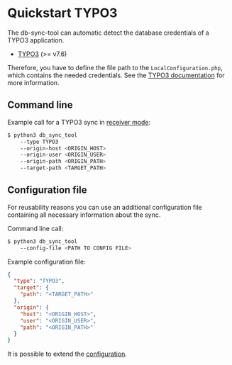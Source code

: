 # Quickstart TYPO3

The db-sync-tool can automatic detect the database credentials of a TYPO3 application.

- [TYPO3](https://typo3.org/) (>= v7.6)

Therefore, you have to define the file path to the `LocalConfiguration.php`, which contains the needed credentials. See the [TYPO3 documentation](https://docs.typo3.org/m/typo3/reference-coreapi/10.4/en-us/ApiOverview/GlobalValues/Typo3ConfVars/Index.html) for more information.

## Command line
Example call for a TYPO3 sync in [receiver mode](../MODE.md):

```bash
$ python3 db_sync_tool 
    --type TYPO3
    --origin-host <ORIGIN_HOST> 
    --origin-user <ORIGIN_USER>
    --origin-path <ORIGIN_PATH>
    --target-path <TARGET_PATH>
```

## Configuration file
For reusability reasons you can use an additional configuration file containing all necessary information about the sync.

Command line call:
```bash
$ python3 db_sync_tool 
    --config-file <PATH TO CONFIG FILE>
```

Example configuration file:
```json
{
  "type": "TYPO3",
  "target": {
    "path": "<TARGET_PATH>"
  },
  "origin": {
    "host": "<ORIGIN_HOST>",
    "user": "<ORIGIN_USER>",
    "path": "<ORIGIN_PATH>"
  }
}
```

It is possible to extend the [configuration](docs/CONFIG.md).